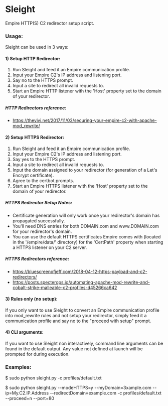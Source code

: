 # Sleight
Empire HTTP(S) C2 redirector setup script.

### Usage:
Sleight can be used in 3 ways:

#### 1) Setup HTTP Redirector:
1. Run Sleight and feed it an Empire communication profile.
2. Input your Empire C2's IP address and listening port.
3. Say no to the HTTPS prompt.
4. Input a site to redirect all invalid requests to.
5. Start an Empire HTTP listener with the 'Host' property set to the domain of your redirector.

##### HTTP Redirectors reference:
* https://thevivi.net/2017/11/03/securing-your-empire-c2-with-apache-mod_rewrite/

#### 2) Setup HTTPS Redirector:
1. Run Sleight and feed it an Empire communication profile.
2. Input your Empire C2's IP address and listening port.
3. Say yes to the HTTPS prompt.
4. Input a site to redirect all invalid requests to.
5. Input the domain assigned to your redirector (for generation of a Let's Encrypt certificate).
6. Agree to the certbot prompts.
7. Start an Empire HTTPS listener with the 'Host' property set to the domain of your redirector.

##### HTTPS Redirector Setup Notes:
* Certificate generation will only work once your redirector's domain has propagated successfully.
* You'll need DNS entries for both DOMAIN.com and www<nolink>.<nolink>DOMAIN.com for your redirector's domain.
* You can use the default HTTPS certificates Empire comes with (located in the '/empire/data/' directory) for the 'CertPath' property when starting a HTTPS listener on your C2 server.

##### HTTPS Redirectors reference:
* https://bluescreenofjeff.com/2018-04-12-https-payload-and-c2-redirectors/
* https://posts.specterops.io/automating-apache-mod-rewrite-and-cobalt-strike-malleable-c2-profiles-d45266ca642

#### 3) Rules only (no setup):
If you only want to use Sleight to convert an Empire communication profile into mod_rewrite rules and not setup your redirector, simply feed it a communication profile and say no to the "proceed with setup" prompt.

#### 4) CLI arguments:
If you want to use Sleight non interactively, command line arguments can be found in the default output. Any value not defined at launch will be prompted for during execution.

### Examples:
$ sudo python sleight.py -c profiles/default.txt

$ sudo python sleight.py --modeHTTPS=y --myDomain=3xample.com --ip=My.C2.IP.Address --redirectDomain=example.com -c profiles/default.txt --proceed=n --port=80
